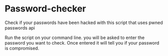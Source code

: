 # Password-checker
 Check if your passwords have been hacked with this script that uses pwned passwords api

 Run the script on your command line. you will be asked to enter the password you want to check. Once entered it will tell you if your password is compromised.
